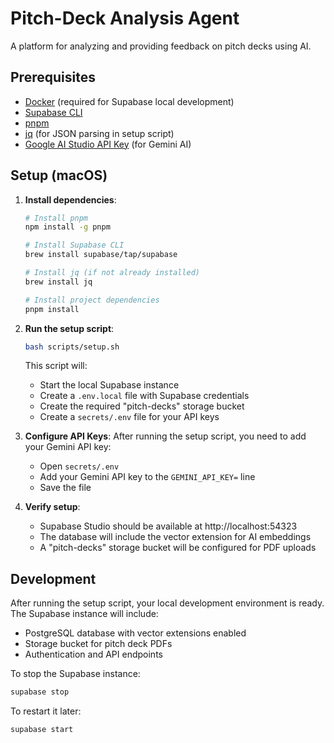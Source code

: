 # Pitch-Deck Analysis Agent

A platform for analyzing and providing feedback on pitch decks using AI.

## Prerequisites

- [Docker](https://www.docker.com/get-started) (required for Supabase local development)
- [Supabase CLI](https://supabase.com/docs/guides/cli/getting-started) 
- [pnpm](https://pnpm.io/installation)
- [jq](https://stedolan.github.io/jq/) (for JSON parsing in setup script)
- [Google AI Studio API Key](https://makersuite.google.com/app/apikey) (for Gemini AI)

## Setup (macOS)

1. **Install dependencies**:
   ```bash
   # Install pnpm
   npm install -g pnpm
   
   # Install Supabase CLI
   brew install supabase/tap/supabase
   
   # Install jq (if not already installed)
   brew install jq
   
   # Install project dependencies
   pnpm install
   ```

2. **Run the setup script**:
   ```bash
   bash scripts/setup.sh
   ```
   
   This script will:
   - Start the local Supabase instance
   - Create a `.env.local` file with Supabase credentials
   - Create the required "pitch-decks" storage bucket
   - Create a `secrets/.env` file for your API keys

3. **Configure API Keys**:
   After running the setup script, you need to add your Gemini API key:
   - Open `secrets/.env`
   - Add your Gemini API key to the `GEMINI_API_KEY=` line
   - Save the file

4. **Verify setup**:
   - Supabase Studio should be available at http://localhost:54323
   - The database will include the vector extension for AI embeddings
   - A "pitch-decks" storage bucket will be configured for PDF uploads

## Development

After running the setup script, your local development environment is ready. The Supabase instance will include:
- PostgreSQL database with vector extensions enabled
- Storage bucket for pitch deck PDFs
- Authentication and API endpoints

To stop the Supabase instance:
```bash
supabase stop
```

To restart it later:
```bash
supabase start
```
